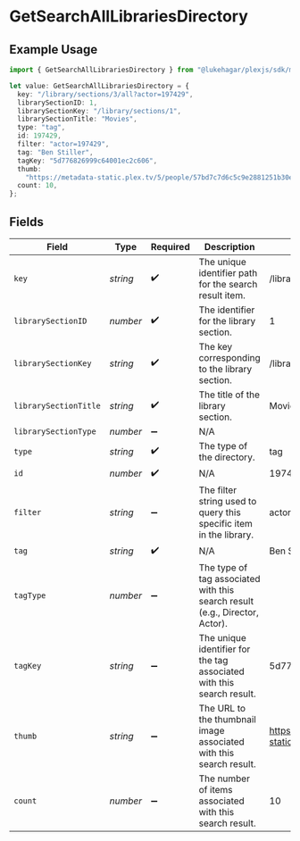 # GetSearchAllLibrariesDirectory

## Example Usage

```typescript
import { GetSearchAllLibrariesDirectory } from "@lukehagar/plexjs/sdk/models/operations";

let value: GetSearchAllLibrariesDirectory = {
  key: "/library/sections/3/all?actor=197429",
  librarySectionID: 1,
  librarySectionKey: "/library/sections/1",
  librarySectionTitle: "Movies",
  type: "tag",
  id: 197429,
  filter: "actor=197429",
  tag: "Ben Stiller",
  tagKey: "5d776826999c64001ec2c606",
  thumb:
    "https://metadata-static.plex.tv/5/people/57bd7c7d6c5c9e2881251b30e5603d3d.jpg",
  count: 10,
};
```

## Fields

| Field                                                                         | Type                                                                          | Required                                                                      | Description                                                                   | Example                                                                       |
| ----------------------------------------------------------------------------- | ----------------------------------------------------------------------------- | ----------------------------------------------------------------------------- | ----------------------------------------------------------------------------- | ----------------------------------------------------------------------------- |
| `key`                                                                         | *string*                                                                      | :heavy_check_mark:                                                            | The unique identifier path for the search result item.                        | /library/sections/3/all?actor=197429                                          |
| `librarySectionID`                                                            | *number*                                                                      | :heavy_check_mark:                                                            | The identifier for the library section.                                       | 1                                                                             |
| `librarySectionKey`                                                           | *string*                                                                      | :heavy_check_mark:                                                            | The key corresponding to the library section.                                 | /library/sections/1                                                           |
| `librarySectionTitle`                                                         | *string*                                                                      | :heavy_check_mark:                                                            | The title of the library section.                                             | Movies                                                                        |
| `librarySectionType`                                                          | *number*                                                                      | :heavy_minus_sign:                                                            | N/A                                                                           |                                                                               |
| `type`                                                                        | *string*                                                                      | :heavy_check_mark:                                                            | The type of the directory.                                                    | tag                                                                           |
| `id`                                                                          | *number*                                                                      | :heavy_check_mark:                                                            | N/A                                                                           | 197429                                                                        |
| `filter`                                                                      | *string*                                                                      | :heavy_minus_sign:                                                            | The filter string used to query this specific item in the library.            | actor=197429                                                                  |
| `tag`                                                                         | *string*                                                                      | :heavy_check_mark:                                                            | N/A                                                                           | Ben Stiller                                                                   |
| `tagType`                                                                     | *number*                                                                      | :heavy_minus_sign:                                                            | The type of tag associated with this search result (e.g., Director, Actor).   |                                                                               |
| `tagKey`                                                                      | *string*                                                                      | :heavy_minus_sign:                                                            | The unique identifier for the tag associated with this search result.         | 5d776826999c64001ec2c606                                                      |
| `thumb`                                                                       | *string*                                                                      | :heavy_minus_sign:                                                            | The URL to the thumbnail image associated with this search result.            | https://metadata-static.plex.tv/5/people/57bd7c7d6c5c9e2881251b30e5603d3d.jpg |
| `count`                                                                       | *number*                                                                      | :heavy_minus_sign:                                                            | The number of items associated with this search result.                       | 10                                                                            |